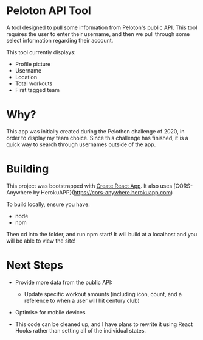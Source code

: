 # Peloton API Tool

A tool designed to pull some information from Peloton's public API. This tool requires the user to enter their username, and then we pull through some select information regarding their account. 

This tool currently displays:
- Profile picture
- Username
- Location
- Total workouts
- First tagged team

# Why?

This app was initially created during the Pelothon challenge of 2020, in order to display my team choice. Since this challenge has finished, it is a quick way to search through usernames outside of the app.

# Building

This project was bootstrapped with [Create React App](https://github.com/facebook/create-react-app). It also uses [CORS-Anywhere by HerokuAPP}(https://cors-anywhere.herokuapp.com)

To build locally, ensure you have:
- node
- npm

Then cd into the folder, and run npm start! It will build at a localhost and you will be able to view the site!

# Next Steps

- Provide more data from the public API:
    - Update specific workout amounts (including icon, count, and a reference to when a user will hit century club)
- Optimise for mobile devices

- This code can be cleaned up, and I have plans to rewrite it using React Hooks rather than setting all of the individual states.
